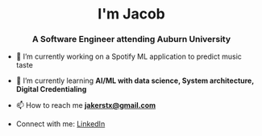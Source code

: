 

<h1 align="center">I'm Jacob</h1>
<h3 align="center">A Software Engineer attending Auburn University</h3>


- 🔭 I’m currently working on a Spotify ML application to predict music taste

- 🌱 I’m currently learning **AI/ML with data science, System architecture, Digital Credentialing**

- 📫 How to reach me **jakerstx@gmail.com**

- Connect with me: [LinkedIn](https://www.linkedin.com/in/jacob-simmons-603752216/)
